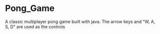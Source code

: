# Pong_Game
A classic multiplayer pong game built with java. The arrow keys and "W, A, S, D" are used as the controls
